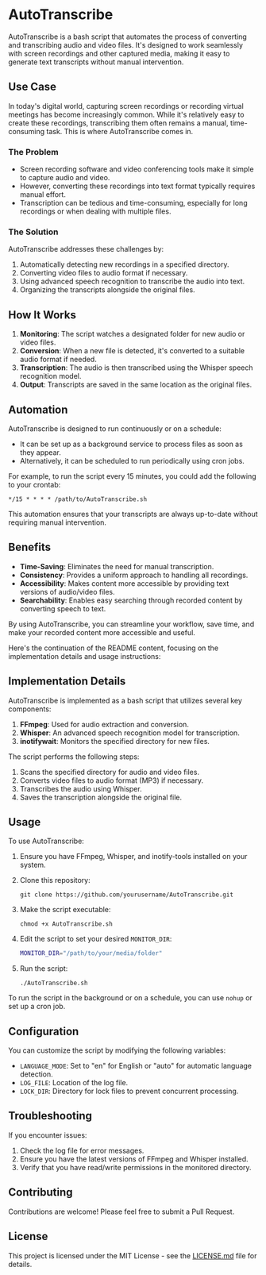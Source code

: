 # AutoTranscribe

AutoTranscribe is a bash script that automates the process of converting and transcribing audio and video files. It's designed to work seamlessly with screen recordings and other captured media, making it easy to generate text transcripts without manual intervention.

## Use Case

In today's digital world, capturing screen recordings or recording virtual meetings has become increasingly common. While it's relatively easy to create these recordings, transcribing them often remains a manual, time-consuming task. This is where AutoTranscribe comes in.

### The Problem

- Screen recording software and video conferencing tools make it simple to capture audio and video.
- However, converting these recordings into text format typically requires manual effort.
- Transcription can be tedious and time-consuming, especially for long recordings or when dealing with multiple files.

### The Solution

AutoTranscribe addresses these challenges by:

1. Automatically detecting new recordings in a specified directory.
2. Converting video files to audio format if necessary.
3. Using advanced speech recognition to transcribe the audio into text.
4. Organizing the transcripts alongside the original files.

## How It Works

1. **Monitoring**: The script watches a designated folder for new audio or video files.
2. **Conversion**: When a new file is detected, it's converted to a suitable audio format if needed.
3. **Transcription**: The audio is then transcribed using the Whisper speech recognition model.
4. **Output**: Transcripts are saved in the same location as the original files.

## Automation

AutoTranscribe is designed to run continuously or on a schedule:

- It can be set up as a background service to process files as soon as they appear.
- Alternatively, it can be scheduled to run periodically using cron jobs.

For example, to run the script every 15 minutes, you could add the following to your crontab:

```
*/15 * * * * /path/to/AutoTranscribe.sh
```

This automation ensures that your transcripts are always up-to-date without requiring manual intervention.

## Benefits

- **Time-Saving**: Eliminates the need for manual transcription.
- **Consistency**: Provides a uniform approach to handling all recordings.
- **Accessibility**: Makes content more accessible by providing text versions of audio/video files.
- **Searchability**: Enables easy searching through recorded content by converting speech to text.

By using AutoTranscribe, you can streamline your workflow, save time, and make your recorded content more accessible and useful.

Here's the continuation of the README content, focusing on the implementation details and usage instructions:

## Implementation Details

AutoTranscribe is implemented as a bash script that utilizes several key components:

1. **FFmpeg**: Used for audio extraction and conversion.
2. **Whisper**: An advanced speech recognition model for transcription.
3. **inotifywait**: Monitors the specified directory for new files.

The script performs the following steps:

1. Scans the specified directory for audio and video files.
2. Converts video files to audio format (MP3) if necessary.
3. Transcribes the audio using Whisper.
4. Saves the transcription alongside the original file.

## Usage

To use AutoTranscribe:

1. Ensure you have FFmpeg, Whisper, and inotify-tools installed on your system.

2. Clone this repository:
   ```
   git clone https://github.com/yourusername/AutoTranscribe.git
   ```

3. Make the script executable:
   ```
   chmod +x AutoTranscribe.sh
   ```

4. Edit the script to set your desired `MONITOR_DIR`:
   ```bash
   MONITOR_DIR="/path/to/your/media/folder"
   ```

5. Run the script:
   ```
   ./AutoTranscribe.sh
   ```

To run the script in the background or on a schedule, you can use `nohup` or set up a cron job.

## Configuration

You can customize the script by modifying the following variables:

- `LANGUAGE_MODE`: Set to "en" for English or "auto" for automatic language detection.
- `LOG_FILE`: Location of the log file.
- `LOCK_DIR`: Directory for lock files to prevent concurrent processing.

## Troubleshooting

If you encounter issues:

1. Check the log file for error messages.
2. Ensure you have the latest versions of FFmpeg and Whisper installed.
3. Verify that you have read/write permissions in the monitored directory.

## Contributing

Contributions are welcome! Please feel free to submit a Pull Request.

## License

This project is licensed under the MIT License - see the [LICENSE.md](LICENSE.md) file for details.

